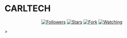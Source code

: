 # CARLTECH 
<p/>
<p align="center">
<a href="https://github.com/johnleosmith?tab=followers"><img title="Followers" src="https://img.shields.io/github/followers/johnleosmith?label=Followers&style=social"></a>
<a href="https://github.com/johnleosmith/Johnleo-Md/stargazers/"><img title="Stars" src="https://img.shields.io/github/stars/johnleosmith/Johnleo-Md?&style=social"></a>
<a href="https://github.com/johnleosmith/Johnleo-Md/network/members"><img title="Fork" src="https://img.shields.io/github/forks/johnleosmith/Johnleo-Md?style=social"></a>
<a href="https://github.com/johnleosmith/Johnleo-Md/watchers"><img title="Watching" src="https://img.shields.io/github/watchers/johnleosmith/Johnleo-Md?label=Watching&style=social"></a>
</p>></a>
